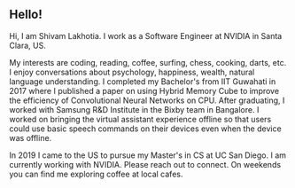 ## Hello!

Hi, I am Shivam Lakhotia. I work as a Software Engineer at NVIDIA in Santa Clara, US. 

My interests are coding, reading, coffee, surfing, chess, cooking, darts, etc. I enjoy conversations about psychology, happiness, wealth, natural language understanding. I completed my Bachelor's from IIT Guwahati in 2017 where I published a paper on using Hybrid Memory Cube to improve the efficiency of Convolutional Neural Networks on CPU. After graduating, I worked with Samsung R&D Institute in the Bixby team in Bangalore. I worked on bringing the virtual assistant experience offline so that users could use basic speech commands on their devices even when the device was offline.

In 2019 I came to the US to pursue my Master's in CS at UC San Diego. I am currently working with NVIDIA. Please reach out to connect. On weekends you can find me exploring coffee at local cafes.

<!---
```markdown
Syntax highlighted code block

# Header 1
## Header 2
### Header 3

- Bulleted
- List

1. Numbered
2. List

**Bold** and _Italic_ and `Code` text

[Link](url) and ![Image](src)
```

For more details see [Basic writing and formatting syntax](https://docs.github.com/en/github/writing-on-github/getting-started-with-writing-and-formatting-on-github/basic-writing-and-formatting-syntax).

### Jekyll Themes

Your Pages site will use the layout and styles from the Jekyll theme you have selected in your [repository settings](https://github.com/shivamlakhotia/slakhotia/settings/pages). The name of this theme is saved in the Jekyll `_config.yml` configuration file.

### Support or Contact

Having trouble with Pages? Check out our [documentation](https://docs.github.com/categories/github-pages-basics/) or [contact support](https://support.github.com/contact) and we’ll help you sort it out.
-->
